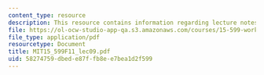 ```yaml
---
content_type: resource
description: This resource contains information regarding lecture notes.
file: https://ol-ocw-studio-app-qa.s3.amazonaws.com/courses/15-599-workshop-in-it-collaborative-innovation-networks-fall-2011/58274759dbede87ffb8ee7bea1d2f599_MIT15_599F11_lec09.pdf
file_type: application/pdf
resourcetype: Document
title: MIT15_599F11_lec09.pdf
uid: 58274759-dbed-e87f-fb8e-e7bea1d2f599
---
```

